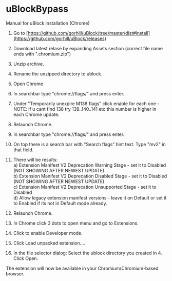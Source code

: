 # uBlockBypass
Manual for uBlock installation (Chrome) 

1. Go to [https://github.com/gorhill/uBlock/tree/master/dist#install](https://github.com/gorhill/uBlock/releases) <br/>
2. Download latest relase by expanding Assets section (correct file name ends with ".chromium.zip") <br/>
3. Unzip archive. <br/>
4. Rename the unzipped directory to ublock.

5. Open Chrome
6. In searchbar type "chrome://flags/" and press enter.
7. Under "Temporarily unexpire M138 flags" click enable for each one - NOTE: if u cant find 138 try 139..140..141 etc this number is higher in each Chrome update.
8. Relaunch Chrome.
9. In searchbar type "chrome://flags/" and press enter.
10. On top there is a search bar with "Search flags" hint text. Type "mv2" in that field.
11. There will be results: <br/>
 a)  Extension Manifest V2 Deprecation Warning Stage - set it to Disabled (NOT SHOWING AFTER NEWEST UPDATE)<br/>
 b)  Extension Manifest V2 Deprecation Disabled Stage - set it to Disabled (NOT SHOWING AFTER NEWEST UPDATE)<br/>
 c) Extension Manifest V2 Deprecation Unsupported Stage - set it to Disabled <br/>
 d) Allow legacy extension manifest versions - leave it on Default or set it to Enabled if its not in Default mode already.
12. Relaunch Chrome.

13. In Chrome click 3 dots to open menu and go to Extensions.
14. Click to enable Developer mode.
15. Click Load unpacked extension....
16. In the file selector dialog:
Select the ublock directory you created in 4.
Click Open.

The extension will now be available in your Chromium/Chromium-based browser.
